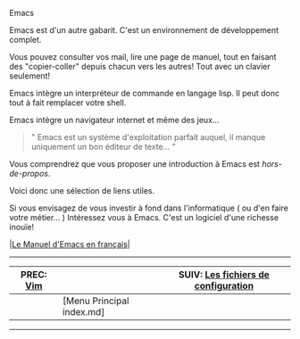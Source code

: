 Emacs


Emacs est d'un autre gabarit. C'est un environnement de développement complet.

Vous pouvez consulter vos mail, lire une page de manuel, tout en faisant des "copier-coller" depuis chacun vers les autres! Tout avec un clavier seulement!

Emacs intègre un interpréteur de commande en langage lisp. Il peut donc tout à fait remplacer votre shell.

Emacs intègre un navigateur internet et même des jeux...

> " Emacs est un système d'exploitation parfait auquel,
> il manque uniquement un bon éditeur de texte... "

Vous comprendrez que vous proposer une introduction à Emacs est *hors-de-propos*.

Voici donc une sélection de liens utiles.

Si vous envisagez de vous investir à fond dans l'informatique ( ou d'en faire votre métier... ) Intéressez vous à Emacs. C'est un logiciel d'une richesse inouïe!

|[Le Manuel d'Emacs en français](https://emacs.traduc.org/emacs_fr/emacs/emacs.html)|

---

| PREC: [Vim](190_vim.md) |  | SUIV: [Les fichiers de configuration](210_config.md) |
| -------------  | ----- |  ----------         |
|  | [Menu Principal index.md] |  |

---

